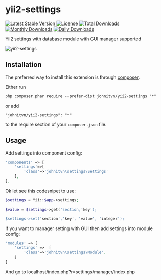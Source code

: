 yii2-settings
=============
[![Latest Stable Version](https://poser.pugx.org/johnitvn/yii2-settings/v/stable)](https://packagist.org/packages/johnitvn/yii2-settings)
[![License](https://poser.pugx.org/johnitvn/yii2-settings/license)](https://packagist.org/packages/johnitvn/yii2-settings)
[![Total Downloads](https://poser.pugx.org/johnitvn/yii2-settings/downloads)](https://packagist.org/packages/johnitvn/yii2-settings)
[![Monthly Downloads](https://poser.pugx.org/johnitvn/yii2-settings/d/monthly)](https://packagist.org/packages/johnitvn/yii2-settings)
[![Daily Downloads](https://poser.pugx.org/johnitvn/yii2-settings/d/daily)](https://packagist.org/packages/johnitvn/yii2-settings)

Yii2 settings with database module with GUI manager supported



![yii2-settings](https://c1.staticflickr.com/1/491/18760365473_d5aed4619d_z.jpg "yii2-settings")


Installation
------------

The preferred way to install this extension is through [composer](http://getcomposer.org/download/).

Either run

```
php composer.phar require --prefer-dist johnitvn/yii2-settings "*"
```

or add

```
"johnitvn/yii2-settings": "*"
```

to the require section of your `composer.json` file.


Usage
-----

Add settings into component config: 

````php
'components' => [        
    'settings'=>[
        'class'=>'johnitvn\settings\Settings'
    ],
],
````

Ok let see this codesnipet to use:

````php
$settings = Yii::$app->settings;

$value = $settings->get('section,'key');

$settings->set('section','key', 'value', 'integer');

````

If you want to manager setting with GUI then add settings into module config:
````php
'modules' => [
    'settings' =>  [
        'class'=>'johnitvn\settings\Module',
    ]       
]
````

And go to localhost/index.php?r=settings/manager/index.php
